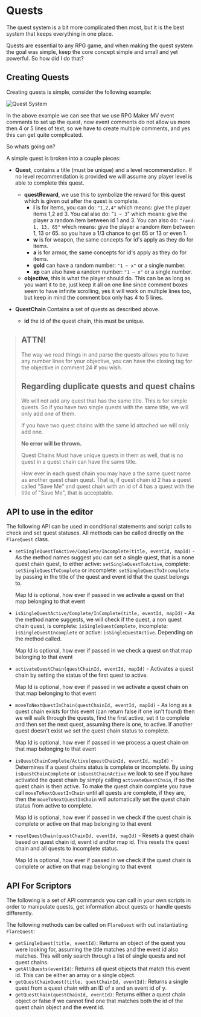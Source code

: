 # Quests

The quest system is a bit more complicated then most, but it is the best system that keeps everything in one place.

Quests are essential to any RPG game, and when making the quest system the goal was simple, keep the core concept simple
and small and yet powerful. So how did I do that?

## Creating Quests

Creating quests is simple, consider the following example:

![Quest System](http://i.imgur.com/Bzvup4T.png)

In the above example we can see that we use RPG Maker MV event comments to set up the quest, now event comments do not allow us more then 4 or 5 lines of text, so
we have to create multiple comments, and yes this can get quite complicated.

So whats going on?

A simple quest is broken into a couple pieces:

- **Quest**, contains a title (must be unique) and a level recommendation. If no level recommendation is provided we will assume any player level is able to complete this quest.
  - **questReward**, we use this to symbolize the reward for this quest which is given out after the quest is complete.
    - **i** is for items, you can do: `"1,2,4"` which means: give the player items 1,2 ad 3. You cal also do: "`1 ~ 3`" which means: give the player a random item between id 1 and 3. You can also do: `"rand: 1, 13, 65"` which means: give the player a random item between 1, 13 or 65. so you have a 1/3 chance to get 65 or 13 or even 1.
    - **w** is for weapon, the same concepts for id's apply as they do for items.
    - **a** is for armor, the same concepts for id's apply as they do for items.
    - **gold** can have a random number: `"1 ~ x"` or a single number.
    - **xp** can also have a random number: `"1 ~ x"` or a single number.
  - **objective**, this is what the player should do. This can be as long as you want it to be, just keep it all on one line since comment boxes seem to have infinite scrolling, yes it will work on multiple lines too, but keep in mind the comment box only has 4 to 5 lines.

- **QuestChain** Contains a set of quests as described above.
  - **id** the id of the quest chain, this must be unique.

> ## ATTN!
>
> The way we read things in and parse the quests allows you to have any number
> lines for your objective, you can have the closing tag for the objective in
> comment 24 if you wish.
>
> ## Regarding duplicate quests and quest chains
>
> We will not add any quest that has the same title. This is for simple quests. So if you have two single quests with
> the same title, we will only add one of them.
>
> If you have two quest chains with the same id attached we will only add one.
>
> **No error will be thrown.**
>
> Quest Chains Must have unique quests in them as well, that is no quest in a quest chain can have the same title.
>
>How ever
> in each quest chain you may have a the same quest name as another quest chain quest. That is, if quest chain id 2 has a quest called
> "Save Me" and quest chain with an id of 4 has a quest with the title of "Save Me", that is acceptable.

## API to use in the editor

The following API can be used in conditional statements and script calls to check and set quest statuses. All methods can be called
directly on the `FlareQuest` class.

- `setSingleQuestToActive/Complete/Incomplete(title, eventId, mapId)` - As the method names suggest you can set a single quest, that is a none quest chain quest, to
either active: `setSingleQuestToActive`, complete: `setSingleQuestToComplete` or incomplete: `setSingleQuestToIncomplete` by passing in the title of the quest and
event id that the quest belongs to.

  Map Id is optional, how ever if passed in we activate a quest on that map belonging to that event

- `isSingleQuestActive/Complete/InComplete(title, eventId, mapId)` - As the method name suggests, we will check if the quest, a non quest chain quest, is complete: `isSingleQuestComplete`, incomplete: `isSingleQuestIncomplete` or active: `isSingleQuestActive`. Depending on the method called.

  Map Id is optional, how ever if passed in we check a quest on that map belonging to that event

- `activateQuestChain(questChainId, eventId, mapId)` - Activates a quest chain by setting the status of the first quest to active.

  Map Id is optional, how ever if passed in we activate a quest chain on that map belonging to that event

- `moveToNextQuestInChain(questChainId, eventId, mapId)` - As long as a quest chain exists for this event (can return false if one isn't found) then we will walk through the quests, find the first active, set it to complete and then set the next quest, assuming there is one, to active. If another quest doesn't exist we set the quest chain status to complete.

  Map Id is optional, how ever if passed in we process a quest chain on that map belonging to that event

- `isQuestChainComplete/Active(questChainId, eventId, mapId)` - Determines if a quest chains status is complete or incomplete. By using `isQuestChainComplete` or `isQuestChainActive` we look to see if you have activated the quest chain by simply calling `activateQuestChain`, if so the quest chain
is then active. To make the quest chain complete you have call `moveToNextQuestInChain` until all quests are complete, if they are, then the `moveToNextQuestInChain` will automatically set the quest chain status from active to complete.

  Map Id is optional, how ever if passed in we check if the quest chain is complete or active on that map belonging to that event

- `resetQuestChain(questChainId, eventId, mapId)` - Resets a quest chain based on quest chain id, event id and/or map id. This resets the quest chain and all quests to incomplete status.

  Map Id is optional, how ever if passed in we check if the quest chain is complete or active on that map belonging to that event

## API For Scriptors

The following is a set of API commands you can call in your own scripts in order to manipulate quests, get information about quests
or handle quests differently.

The following methods can be called on `FlareQuest` with out instantiating `FlareQuest`:

- `getSingleQuest(title, eventId)`: Returns an object of the quest you were looking for, assuming the title matches and the event id also matches. This will only search through a list of single quests and not quest chains.
- `getAllQuests(eventId)`: Returns all quest objects that match this event id. This can be either an array or a single object.
- `getQuestChainQuest(title, questChainId, eventId)`: Returns a single quest from a quest chain with an ID of x and an event id of y.
- `getQuestChain(questChainId, eventId)`: Returns either a quest chain object or false if we cannot find one that matches both the id of the quest chain object and the event id.
